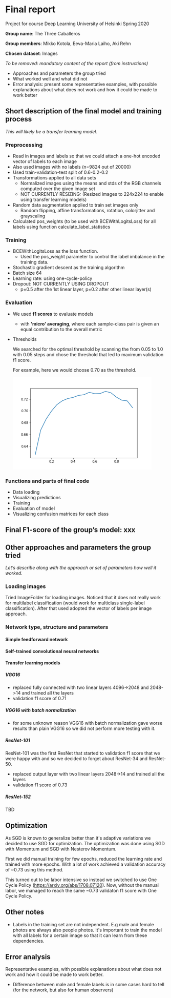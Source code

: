 # Final report
Project for course Deep Learning
University of Helsinki
Spring 2020

**Group name**: The Three Caballeros

**Group members**: Mikko Kotola, Eeva-Maria Laiho, Aki Rehn

**Chosen dataset**: Images

*To be removed: mandatory content of the report (from instructions)*
* Approaches and parameters the group tried
* What worked well and what did not
* Error analysis: present some representative examples, with possible explanations about what does not work and how it could be made to work better

## Short description of the final model and training process
*This will likely be a transfer learning model.*

### Preprocessing
* Read in images and labels so that we could attach a one-hot encoded vector of labels to each image
* Also used images with no labels (n=9824 out of 20000)
* Used train-validation-test split of 0.6-0.2-0.2
* Transformations applied to all data sets
    * Normalized images using the means and stds of the RGB channels computed over the given image set
    * NOT CURRENTLY RESIZING: (Resized images to 224x224 to enable using transfer learning models)
* Random data augmentation applied to train set images only
    * Random flipping, affine transformations, rotation, colorjitter and grayscaling
* Calculated pos\_weights (to be used with BCEWithLogitsLoss) for all labels using function calculate\_label\_statistics

### Training
* BCEWithLogitsLoss as the loss function. 
    * Used the pos\_weight parameter to control the label imbalance in the training data.
* Stochastic gradient descent as the training algorithm
* Batch size 64
* Learning rate: using one-cycle-policy 
* Dropout: NOT CURRENTLY USING DROPOUT
    * p=0.5 after the 1st linear layer, p=0.2 after other linear layer(s)

### Evaluation
* We used **f1 scores** to evaluate models
    * with **'micro' averaging**, where each sample-class pair is given an equal contribution to the overall metric
* Thresholds

    We searched for the optimal threshold by scanning the from 0.05 to 1.0 with 0.05 steps and chose the threshold that led to maximum validation f1 score.

    For example, here we would choose 0.70 as the threshold.

    ![threshold_search.png](images/threshold_search.png)

### Functions and parts of final code
* Data loading
* Visualizing predictions
* Training
* Evaluation of model
* Visualizing confusion matrices for each class


## Final F1-score of the group’s model: xxx

## Other approaches and parameters the group tried

*Let’s describe along with the approach or set of parameters how well it worked.*

### Loading images

Tried ImageFolder for loading images. Noticed that it does not really work for multilabel classification (would work for multiclass single-label classification). After that used adopted the vector of labels per image approach.

### Network type, structure and parameters

#### Simple feedforward network

#### Self-trained convolutional neural networks

#### Transfer learning models

##### VGG16

* replaced fully connected with two linear layers 4096->2048 and 2048->14 and trained all the layers
* validation f1 score of 0.71

##### VGG16 with batch normalization

* for some unknown reason VGG16 with batch normalization gave worse results than plain VGG16 so we did not perform more testing with it.

##### ResNet-101

ResNet-101 was the first ResNet that started to validation f1 score that we were happy with and so we decided to forget about ResNet-34 and ResNet-50.

* replaced output layer with two linear layers 2048->14 and trained all the layers
* validation f1 score of 0.73

##### ResNet-152

TBD

## Optimization

As SGD is known to generalize better than it's adaptive variations we decided to use SGD for optimization. The optimization was done using SGD with Momentum and SGD with Nesterov Momentum.

First we did manual training for few epochs, reduced the learning rate and trained with more epochs. With a lot of work achieved a validation accuracy of ~0.73 using this method.

This turned out to be labor intensive so instead we switched to use One Cycle Policy (https://arxiv.org/abs/1708.07120). Now, without the manual labor, we managed to reach the same ~0.73 validaton f1 score with One Cycle Policy.

## Other notes
* Labels in the training set are not independent. E.g male and female photos are always also people photos. It's important to train the model with all labels for a certain image so that it can learn from these dependencies.

## Error analysis
Representative examples, with possible explanations about what does not work and how it could be made to work better.

- Difference between male and female labels is in some cases hard to tell (for the network, but also for human observers)
